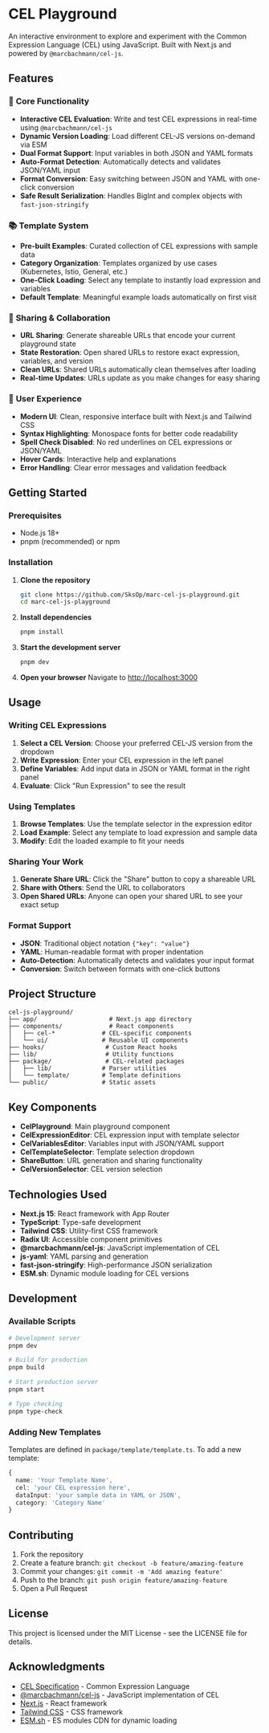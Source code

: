 # CEL Playground

An interactive environment to explore and experiment with the Common Expression Language (CEL) using JavaScript. Built with Next.js and powered by `@marcbachmann/cel-js`.

## Features

### 🚀 **Core Functionality**

- **Interactive CEL Evaluation**: Write and test CEL expressions in real-time using `@marcbachmann/cel-js`
- **Dynamic Version Loading**: Load different CEL-JS versions on-demand via ESM
- **Dual Format Support**: Input variables in both JSON and YAML formats
- **Auto-Format Detection**: Automatically detects and validates JSON/YAML input
- **Format Conversion**: Easy switching between JSON and YAML with one-click conversion
- **Safe Result Serialization**: Handles BigInt and complex objects with `fast-json-stringify`

### 📚 **Template System**

- **Pre-built Examples**: Curated collection of CEL expressions with sample data
- **Category Organization**: Templates organized by use cases (Kubernetes, Istio, General, etc.)
- **One-Click Loading**: Select any template to instantly load expression and variables
- **Default Template**: Meaningful example loads automatically on first visit

### 🔗 **Sharing & Collaboration**

- **URL Sharing**: Generate shareable URLs that encode your current playground state
- **State Restoration**: Open shared URLs to restore exact expression, variables, and version
- **Clean URLs**: Shared URLs automatically clean themselves after loading
- **Real-time Updates**: URLs update as you make changes for easy sharing

### 🎨 **User Experience**

- **Modern UI**: Clean, responsive interface built with Next.js and Tailwind CSS
- **Syntax Highlighting**: Monospace fonts for better code readability
- **Spell Check Disabled**: No red underlines on CEL expressions or JSON/YAML
- **Hover Cards**: Interactive help and explanations
- **Error Handling**: Clear error messages and validation feedback

## Getting Started

### Prerequisites

- Node.js 18+
- pnpm (recommended) or npm

### Installation

1. **Clone the repository**

   ```bash
   git clone https://github.com/SksOp/marc-cel-js-playground.git
   cd marc-cel-js-playground
   ```

2. **Install dependencies**

   ```bash
   pnpm install
   ```

3. **Start the development server**

   ```bash
   pnpm dev
   ```

4. **Open your browser**
   Navigate to [http://localhost:3000](http://localhost:3000)

## Usage

### Writing CEL Expressions

1. **Select a CEL Version**: Choose your preferred CEL-JS version from the dropdown
2. **Write Expression**: Enter your CEL expression in the left panel
3. **Define Variables**: Add input data in JSON or YAML format in the right panel
4. **Evaluate**: Click "Run Expression" to see the result

### Using Templates

1. **Browse Templates**: Use the template selector in the expression editor
2. **Load Example**: Select any template to load expression and sample data
3. **Modify**: Edit the loaded example to fit your needs

### Sharing Your Work

1. **Generate Share URL**: Click the "Share" button to copy a shareable URL
2. **Share with Others**: Send the URL to collaborators
3. **Open Shared URLs**: Anyone can open your shared URL to see your exact setup

### Format Support

- **JSON**: Traditional object notation `{"key": "value"}`
- **YAML**: Human-readable format with proper indentation
- **Auto-Detection**: Automatically detects and validates your input format
- **Conversion**: Switch between formats with one-click buttons

## Project Structure

```
cel-js-playground/
├── app/                    # Next.js app directory
├── components/             # React components
│   ├── cel-*             # CEL-specific components
│   └── ui/               # Reusable UI components
├── hooks/                 # Custom React hooks
├── lib/                   # Utility functions
├── package/               # CEL-related packages
│   ├── lib/              # Parser utilities
│   └── template/         # Template definitions
└── public/               # Static assets
```

## Key Components

- **CelPlayground**: Main playground component
- **CelExpressionEditor**: CEL expression input with template selector
- **CelVariablesEditor**: Variables input with JSON/YAML support
- **CelTemplateSelector**: Template selection dropdown
- **ShareButton**: URL generation and sharing functionality
- **CelVersionSelector**: CEL version selection

## Technologies Used

- **Next.js 15**: React framework with App Router
- **TypeScript**: Type-safe development
- **Tailwind CSS**: Utility-first CSS framework
- **Radix UI**: Accessible component primitives
- **@marcbachmann/cel-js**: JavaScript implementation of CEL
- **js-yaml**: YAML parsing and generation
- **fast-json-stringify**: High-performance JSON serialization
- **ESM.sh**: Dynamic module loading for CEL versions

## Development

### Available Scripts

```bash
# Development server
pnpm dev

# Build for production
pnpm build

# Start production server
pnpm start

# Type checking
pnpm type-check
```

### Adding New Templates

Templates are defined in `package/template/template.ts`. To add a new template:

```typescript
{
  name: 'Your Template Name',
  cel: 'your CEL expression here',
  dataInput: 'your sample data in YAML or JSON',
  category: 'Category Name'
}
```

## Contributing

1. Fork the repository
2. Create a feature branch: `git checkout -b feature/amazing-feature`
3. Commit your changes: `git commit -m 'Add amazing feature'`
4. Push to the branch: `git push origin feature/amazing-feature`
5. Open a Pull Request

## License

This project is licensed under the MIT License - see the LICENSE file for details.

## Acknowledgments

- [CEL Specification](https://github.com/google/cel-spec) - Common Expression Language
- [@marcbachmann/cel-js](https://github.com/marcbachmann/cel-js) - JavaScript implementation of CEL
- [Next.js](https://nextjs.org/) - React framework
- [Tailwind CSS](https://tailwindcss.com/) - CSS framework
- [ESM.sh](https://esm.sh/) - ES modules CDN for dynamic loading

